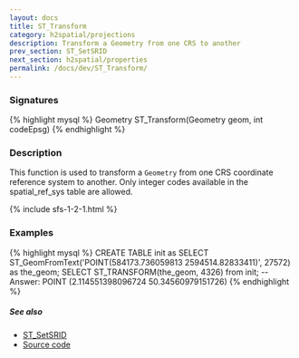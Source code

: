```yaml
---
layout: docs
title: ST_Transform
category: h2spatial/projections
description: Transform a Geometry from one CRS to another
prev_section: ST_SetSRID
next_section: h2spatial/properties
permalink: /docs/dev/ST_Transform/
---
```


### Signatures

{% highlight mysql %}
Geometry ST_Transform(Geometry geom, int codeEpsg)
{% endhighlight %}

### Description

This function is used to transform a `Geometry` from one CRS coordinate reference system to another.
Only integer codes available in the spatial_ref_sys table are allowed.

{% include sfs-1-2-1.html %}

### Examples

{% highlight mysql %}
CREATE TABLE init as SELECT 
    ST_GeomFromText('POINT(584173.736059813 2594514.82833411)',
    27572) as the_geom;
SELECT ST_TRANSFORM(the_geom, 4326) from init;
-- Answer: POINT (2.114551398096724 50.34560979151726)
{% endhighlight %}

##### See also
* <a href="http://www.h2gis.org/docs/dev/ST_SetSRID" target="_blank">ST_SetSRID</a>
* <a href="https://github.com/irstv/H2GIS/blob/master/h2spatial/src/main/java/org/h2gis/h2spatial/internal/function/spatial/crs/ST_Transform.java" target="_blank">Source code</a>
